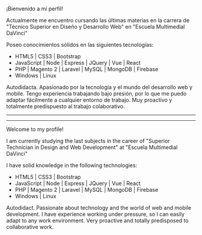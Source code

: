¡Bienvenido a mi perfil!

Actualmente me encuentro cursando las últimas materias en la carrera de "Técnico Superior en Diseño y Desarrollo Web" en "Escuela Multimedial DaVinci"

Poseo conocimientos sólidos en las siguientes tecnologías:
  * HTML5 | CSS3 | Bootstrap
  * JavaScript | Node | Express | JQuery | Vue | React
  * PHP | Magento 2 | Laravel | MySQL | MongoDB | Firebase
  * Windows | Linux
  
Autodidacta. Apasionado por la tecnología y el mundo del desarrollo web y mobile. Tengo experiencia trabajando bajo presión, por lo que me puedo adaptar fácilmente a cualquier entorno de trabajo. Muy proactivo y totalmente predispuesto al trabajo colaborativo.

---------------------------------------------------------------------------------------------------------------------------------------------------------
---------------------------------------------------------------------------------------------------------------------------------------------------------

Welcome to my profile!

I am currently studying the last subjects in the career of "Superior Technician in Design and Web Development" at "Escuela Multimedial DaVinci"

I have solid knowledge in the following technologies:
  * HTML5 | CSS3 | Bootstrap
  * JavaScript | Node | Express | JQuery | Vue | React
  * PHP | Magento 2 | Laravel | MySQL | MongoDB | Firebase
  * Windows | Linux
  
Autodidact. Passionate about technology and the world of web and mobile development. I have experience working under pressure, so I can easily adapt to any work environment. Very proactive and totally predisposed to collaborative work.
